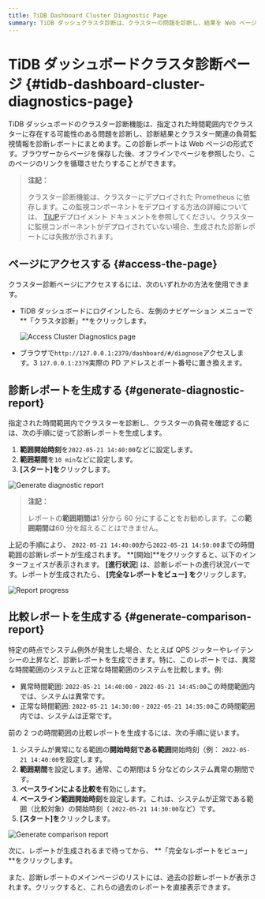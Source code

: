 ```yaml
---
title: TiDB Dashboard Cluster Diagnostic Page
summary: TiDB ダッシュクラスタ診断は、クラスターの問題を診断し、結果を Web ページにまとめます。ダッシュボードまたはブラウザーからページにアクセスします。指定された時間範囲の診断レポートと比較レポートを生成します。履歴レポートも利用できます。
---
```


# TiDB ダッシュボードクラスタ診​​断ページ {#tidb-dashboard-cluster-diagnostics-page}

TiDB ダッシュボードのクラスター診断機能は、指定された時間範囲内でクラスターに存在する可能性のある問題を診断し、診断結果とクラスター関連の負荷監視情報を診断レポートにまとめます。この診断レポートは Web ページの形式です。ブラウザーからページを保存した後、オフラインでページを参照したり、このページのリンクを循環させたりすることができます。

> **注記：**
>
> クラスター診断機能は、クラスターにデプロイされた Prometheus に依存します。この監視コンポーネントをデプロイする方法の詳細については、 [TiUP](/tiup/tiup-overview.md)デプロイメント ドキュメントを参照してください。クラスターに監視コンポーネントがデプロイされていない場合、生成された診断レポートには失敗が示されます。

## ページにアクセスする {#access-the-page}

クラスター診断ページにアクセスするには、次のいずれかの方法を使用できます。

-   TiDB ダッシュボードにログインしたら、左側のナビゲーション メニューで**「クラスタ診断」**をクリックします。

    ![Access Cluster Diagnostics page](/media/dashboard/dashboard-diagnostics-access-v650.png)

-   ブラウザで`http://127.0.0.1:2379/dashboard/#/diagnose`アクセスします。3 `127.0.0.1:2379`実際の PD アドレスとポート番号に置き換えます。

## 診断レポートを生成する {#generate-diagnostic-report}

指定された時間範囲内でクラスターを診断し、クラスターの負荷を確認するには、次の手順に従って診断レポートを生成します。

1.  **範囲開始時刻**を`2022-05-21 14:40:00`などに設定します。
2.  **範囲期間**を`10 min`などに設定します。
3.  **[スタート]を**クリックします。

![Generate diagnostic report](/media/dashboard/dashboard-diagnostics-gen-report-v650.png)

> **注記：**
>
> レポートの**範囲期間は**1 分から 60 分にすることをお勧めします。この**範囲期間は**60 分を超えることはできません。

上記の手順により、 `2022-05-21 14:40:00`から`2022-05-21 14:50:00`までの時間範囲の診断レポートが生成されます。 **[開始]**をクリックすると、以下のインターフェイスが表示されます。 **[進行状況**] は、診断レポートの進行状況バーです。レポートが生成されたら、 **[完全なレポートをビュー] を**クリックします。

![Report progress](/media/dashboard/dashboard-diagnostics-gen-process-v650.png)

## 比較レポートを生成する {#generate-comparison-report}

特定の時点でシステム例外が発生した場合、たとえば QPS ジッターやレイテンシーの上昇など、診断レポートを生成できます。特に、このレポートでは、異常な時間範囲のシステムと正常な時間範囲のシステムを比較します。例:

-   異常時間範囲: `2022-05-21 14:40:00` - `2022-05-21 14:45:00`この時間範囲内では、システムは異常です。
-   正常な時間範囲: `2022-05-21 14:30:00` - `2022-05-21 14:35:00`この時間範囲内では、システムは正常です。

前の 2 つの時間範囲の比較レポートを生成するには、次の手順に従います。

1.  システムが異常になる範囲の**開始時刻である範囲**開始時刻（例： `2022-05-21 14:40:00`を設定します。
2.  **範囲期間**を設定します。通常、この期間は 5 分などのシステム異常の期間です。
3.  **ベースラインによる比較を**有効にします。
4.  **ベースライン範囲開始時刻**を設定します。これは、システムが正常である範囲（比較対象）の開始時刻（ `2022-05-21 14:30:00`など）です。
5.  **[スタート]を**クリックします。

![Generate comparison report](/media/dashboard/dashboard-diagnostics-gen-compare-report-v650.png)

次に、レポートが生成されるまで待ってから、 **「完全なレポートをビュー」**をクリックします。

また、診断レポートのメインページのリストには、過去の診断レポートが表示されます。クリックすると、これらの過去のレポートを直接表示できます。
